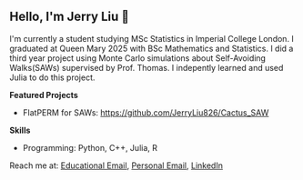 ## Hello, I'm Jerry Liu 👋
I'm currently a student studying MSc Statistics in Imperial College London.
I graduated at Queen Mary 2025 with BSc Mathematics and Statistics. I did a third year project using Monte Carlo simulations about Self-Avoiding Walks(SAWs) supervised by Prof. Thomas. I indepently learned and used Julia to do this project.


**Featured Projects**
- FlatPERM for SAWs: https://github.com/JerryLiu826/Cactus_SAW

**Skills**
- Programming: Python, C++, Julia, R

Reach me at: [Educational Email](zechen.liu@imperial.ac.uk), [Personal Email](liu-zechen@foxmail.com), [LinkedIn](https://www.linkedin.com/in/zechen-liu-137186298/)
<!--
**JerryLiu826/JerryLiu826** is a ✨ _special_ ✨ repository because its `README.md` (this file) appears on your GitHub profile.

Here are some ideas to get you started:

- 🔭 I’m currently working on ...
- 🌱 I’m currently learning ...
- 👯 I’m looking to collaborate on ...
- 🤔 I’m looking for help with ...
- 💬 Ask me about ...
- 📫 How to reach me: ...
- 😄 Pronouns: ...
- ⚡ Fun fact: ...
-->
